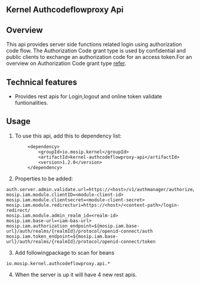 ## Kernel Authcodeflowproxy Api

## Overview
This api provides server side functions related login using authorization code flow. The Authorization Code grant type is used by confidential and public clients to exchange an authorization code for an access token.For an overview on Authorization Code grant type [refer](https://oauth.net/2/grant-types/authorization-code/).

## Technical features
- Provides rest apis for Login,logout and online token validate funtionalities.

## Usage
1. To use this api, add this to dependency list:

```
		<dependency>
			<groupId>io.mosip.kernel</groupId>
			<artifactId>kernel-authcodeflowproxy-api</artifactId>
			<version>1.2.0</version>
		</dependency>
```


2. Properties to be added:

```
auth.server.admin.validate.url=https://<host>/v1/authmanager/authorize/admin/validateToken
mosip.iam.module.clientID=<module-client-id>
mosip.iam.module.clientsecret=<module-client-secret>
mosip.iam.module.redirecturi=https://<host>/<context-path>/login-redirect/	
mosip.iam.module.admin_realm_id=<realm-id>	
mosip.iam.base-url=<iam-bas-url>	
mosip.iam.authorization_endpoint=${mosip.iam.base-url}/auth/realms/{realmId}/protocol/openid-connect/auth
mosip.iam.token_endpoint=${mosip.iam.base-url}/auth/realms/{realmId}/protocol/openid-connect/token
```

3. Add followingpackage to scan for beans

```
io.mosip.kernel.authcodeflowproxy.api.*
```

4. When the server is up it will have 4 new rest apis.

